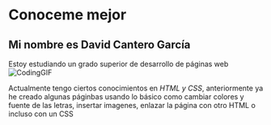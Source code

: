 # Conoceme mejor
## Mi nombre es David Cantero García
Estoy estudiando un grado superior de desarrollo de páginas web![CodingGIF](https://github.com/user-attachments/assets/e13c32ca-1fc5-4f31-a566-afe9539b0dd6)

Actualmente tengo ciertos conocimientos en <i>HTML y CSS</i>, anteriormente ya he creado algunas páginbas usando lo básico como cambiar colores y fuente de las letras, insertar imagenes, enlazar la página con otro HTML o incluso con un CSS</H4>
